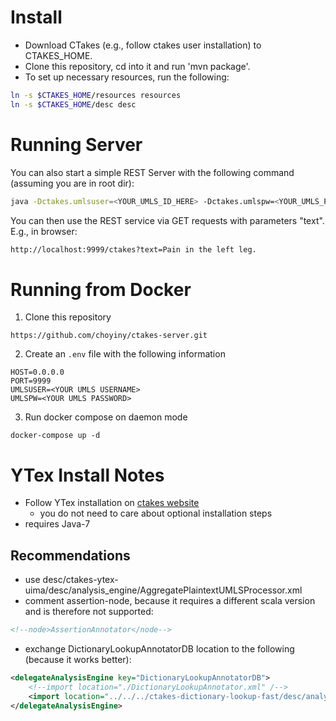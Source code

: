 # Install #

* Download CTakes (e.g., follow ctakes user installation) to CTAKES_HOME.
* Clone this repository, cd into it and run 'mvn package'.
* To set up necessary resources, run the following:

```bash
ln -s $CTAKES_HOME/resources resources
ln -s $CTAKES_HOME/desc desc
```


# Running Server #

You can also start a simple REST Server with the following command (assuming you are in root dir):
```bash
java -Dctakes.umlsuser=<YOUR_UMLS_ID_HERE> -Dctakes.umlspw=<YOUR_UMLS_PASSSWORD_HERE> -Xmx5g -cp target/ctakes-server-0.1.jar:resources/ de.dfki.lt.ctakes.Server host(e.g. localhost) port(e.g. 9999) desc/path/to/desc.xml
```
You can then use the REST service via GET requests with parameters "text". E.g., in browser:
```bash
http://localhost:9999/ctakes?text=Pain in the left leg.
```

# Running from Docker #
1. Clone this repository
```
https://github.com/choyiny/ctakes-server.git
```
2. Create an `.env` file with the following information
```
HOST=0.0.0.0
PORT=9999
UMLSUSER=<YOUR UMLS USERNAME>
UMLSPW=<YOUR UMLS PASSWORD>
```
3. Run docker compose on daemon mode
```
docker-compose up -d
```

# YTex Install Notes #

* Follow YTex installation on [ctakes website](https://cwiki.apache.org/confluence/display/CTAKES/YTEX+Installation)
    * you do not need to care about optional installation steps
* requires Java-7

## Recommendations ##
* use desc/ctakes-ytex-uima/desc/analysis_engine/AggregatePlaintextUMLSProcessor.xml
* comment assertion-node, because it requires a different scala version and is therefore not supported:
```xml
<!--node>AssertionAnnotator</node-->
```
* exchange DictionaryLookupAnnotatorDB location to the following (because it works better):
```xml
<delegateAnalysisEngine key="DictionaryLookupAnnotatorDB">
    <!--import location="./DictionaryLookupAnnotator.xml" /-->
    <import location="../../../ctakes-dictionary-lookup-fast/desc/analysis_engine/UmlsLookupAnnotator.xml"/>
</delegateAnalysisEngine>
```
